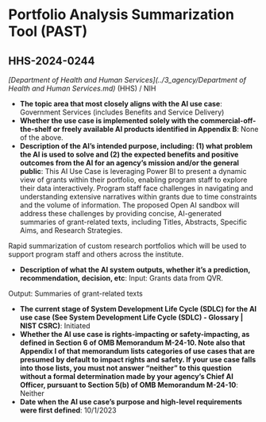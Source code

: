 # Portfolio Analysis Summarization Tool (PAST)
## HHS-2024-0244
_[Department of Health and Human Services](../3_agency/Department of Health and Human Services.md)_ (HHS) / NIH


+ **The topic area that most closely aligns with the AI use case**: Government Services (includes Benefits and Service Delivery)
+ **Whether the use case is implemented solely with the commercial-off-the-shelf or freely available AI products identified in Appendix B**: None of the above.
+ **Description of the AI’s intended purpose, including: (1) what problem the AI is used to solve and (2) the expected benefits and positive outcomes from the AI for an agency’s mission and/or the general public**: This AI Use Case is leveraging Power BI to present a dynamic view of grants within their portfolio, enabling program staff to explore their data interactively. Program staff face challenges in navigating and understanding extensive narratives within grants due to time constraints and the volume of information. The proposed Open AI sandbox will address these challenges by providing concise, AI-generated summaries of grant-related texts, including Titles, Abstracts, Specific Aims, and Research Strategies.  

Rapid summarization of custom research portfolios which will be used to support program staff and others across the institute.
+ **Description of what the AI system outputs, whether it’s a prediction, recommendation, decision, etc**: Input: Grants data from QVR.

Output: Summaries of grant-related texts
+ **The current stage of System Development Life Cycle (SDLC) for the AI use case (See System Development Life Cycle (SDLC) - Glossary | NIST CSRC)**: Initiated
+ **Whether the AI use case is rights-impacting or safety-impacting, as defined in Section 6 of OMB Memorandum M-24-10. Note also that Appendix I of that memorandum lists categories of use cases that are presumed by default to impact rights and safety. If your use case falls into those lists, you must not answer “neither” to this question without a formal determination made by your agency’s Chief AI Officer, pursuant to Section 5(b) of OMB Memorandum M-24-10**: Neither
+ **Date when the AI use case’s purpose and high-level requirements were first defined**: 10/1/2023